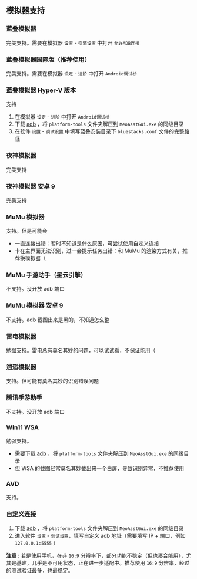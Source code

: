 ## 模拟器支持

### 蓝叠模拟器

完美支持。需要在模拟器 `设置` - `引擎设置` 中打开 `允许ADB连接`

### 蓝叠模拟器国际版（推荐使用）

完美支持。需要在模拟器 `设定` - `进阶` 中打开 `Android调试桥`

### 蓝叠模拟器 Hyper-V 版本

支持

1. 在模拟器 `设定` - `进阶` 中打开 `Android调试桥`
2. 下载 [adb](https://dl.google.com/android/repository/platform-tools-latest-windows.zip) ，将 `platform-tools` 文件夹解压到 `MeoAsstGui.exe` 的同级目录
3. 在软件 `设置` - `调试设置` 中填写蓝叠安装目录下 `bluestacks.conf` 文件的完整路径

### 夜神模拟器

完美支持

### 夜神模拟器 安卓 9

完美支持

### MuMu 模拟器

支持。但是可能会  

- 一直连接出错：暂时不知道是什么原因，可尝试使用自定义连接
- 卡在主界面无法识别，过一会提示任务出错：和 MuMu 的渲染方式有关，推荐换模拟器（

### MuMu 手游助手（星云引擎）  

不支持。没开放 adb 端口

### MuMu 模拟器 安卓 9

不支持。adb 截图出来是黑的，不知道怎么整

### 雷电模拟器

勉强支持。雷电总有莫名其妙的问题，可以试试看，不保证能用（

### 逍遥模拟器

支持。但可能有莫名其妙的识别错误问题

### 腾讯手游助手

不支持。没开放 adb 端口

### Win11 WSA

勉强支持。
- 需要下载 [adb](https://dl.google.com/android/repository/platform-tools-latest-windows.zip) ，将 `platform-tools` 文件夹解压到 `MeoAsstGui.exe` 的同级目录
- 但 WSA 的截图经常莫名其妙截出来一个白屏，导致识别异常，不推荐使用

### AVD

支持。

### 自定义连接

1. 下载 [adb](https://dl.google.com/android/repository/platform-tools-latest-windows.zip) ，将 `platform-tools` 文件夹解压到 `MeoAsstGui.exe` 的同级目录
2. 进入软件 `设置` - `调试设置`，填写自定义 adb 地址（需要填写 IP + 端口，例如 `127.0.0.1:5555` ）

**注意 :** 若是使用手机，在非 `16:9` 分辨率下，部分功能不稳定（但也凑合能用），尤其是基建，几乎是不可用状态，正在进一步适配中。推荐使用 `16:9` 分辨率，经过的测试验证最多，也最稳定。
